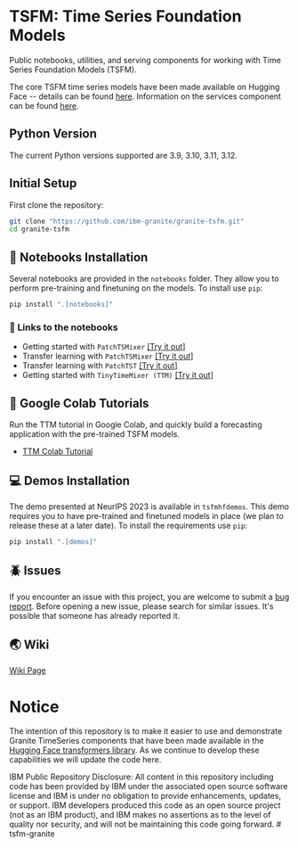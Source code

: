 # TSFM: Time Series Foundation Models
Public notebooks, utilities, and serving components for working with Time Series Foundation Models (TSFM).

The core TSFM time series models have been made available on Hugging Face -- details can be found 
[here](https://github.com/ibm-granite/granite-tsfm/wiki). Information on the services component can be found [here](services/inference/README.md).


## Python Version
The current Python versions supported are 3.9, 3.10, 3.11, 3.12.

## Initial Setup
First clone the repository:
```bash
git clone "https://github.com/ibm-granite/granite-tsfm.git" 
cd granite-tsfm
```

## 📕 Notebooks Installation
Several notebooks are provided in the `notebooks` folder. They allow you to perform pre-training and finetuning on the models.
To install use `pip`:

```bash
pip install ".[notebooks]"
```

### 🔗 Links to the notebooks
- Getting started with `PatchTSMixer` [[Try it out]](https://github.com/ibm-granite/granite-tsfm/blob/main/notebooks/hfdemo/patch_tsmixer_getting_started.ipynb)
- Transfer learning with `PatchTSMixer` [[Try it out]](https://github.com/ibm-granite/granite-tsfm/blob/main/notebooks/hfdemo/patch_tsmixer_transfer.ipynb)
- Transfer learning with `PatchTST` [[Try it out]](https://github.com/ibm-granite/granite-tsfm/blob/main/notebooks/hfdemo/patch_tst_transfer.ipynb)
- Getting started with `TinyTimeMixer (TTM)` [[Try it out]](https://github.com/ibm-granite/granite-tsfm/blob/main/notebooks/hfdemo/ttm_getting_started.ipynb)

## 📗 Google Colab Tutorials
Run the TTM tutorial in Google Colab, and quickly build a forecasting application with the pre-trained TSFM models.
- [TTM Colab Tutorial](https://colab.research.google.com/github/ibm-granite/granite-tsfm/blob/main/notebooks/hfdemo/ttm_getting_started.ipynb) 

## 💻 Demos Installation
The demo presented at NeurIPS 2023 is available in `tsfmhfdemos`. This demo requires you to have pre-trained and finetuned models in place (we plan to release these at a later date). To install the requirements use `pip`:

```bash
pip install ".[demos]"
```

## 🪲 Issues
If you encounter an issue with this project, you are welcome to submit a [bug report](https://github.com/ibm-granite/granite-tsfm/issues).
Before opening a new issue, please search for similar issues. It's possible that someone has already reported it.

## 🌏 Wiki 
[Wiki Page](https://github.com/ibm-granite/granite-tsfm/wiki)

# Notice
The intention of this repository is to make it easier to use and demonstrate Granite TimeSeries components that have been made available in the [Hugging Face transformers library](https://huggingface.co/docs/transformers/main/en/index). As we continue to develop these capabilities we will update the code here.


IBM Public Repository Disclosure: All content in this repository including code has been provided by IBM under the associated open source software license and IBM is under no obligation to provide enhancements, updates, or support. IBM developers produced this code as an open source project (not as an IBM product), and IBM makes no assertions as to the level of quality nor security, and will not be maintaining this code going forward.
#   t s f m - g r a n i t e  
 